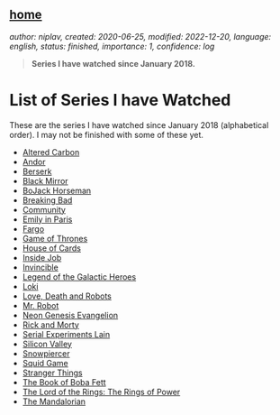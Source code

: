 [home](./index.md)
-------------------

*author: niplav, created: 2020-06-25, modified: 2022-12-20, language: english, status: finished, importance: 1, confidence: log*

> __Series I have watched since January 2018.__

List of Series I have Watched
==============================

These are the series I have watched since January 2018 (alphabetical
order). I may not be finished with some of these yet.

* [Altered Carbon](https://www.imdb.com/title/tt2261227/)
* [Andor]()
* [Berserk](https://www.imdb.com/title/tt0318871/)
* [Black Mirror](https://www.imdb.com/title/tt2085059/)
* [BoJack Horseman](https://www.imdb.com/title/tt3398228/)
* [Breaking Bad](https://www.imdb.com/title/tt0903747/)
* [Community](https://www.imdb.com/title/tt1439629)
* [Emily in Paris]()
* [Fargo](https://www.imdb.com/title/tt2802850/)
* [Game of Thrones](https://www.imdb.com/title/tt0944947/)
* [House of Cards](https://www.imdb.com/title/tt1856010/)
* [Inside Job](https://www.imdb.com/title/tt10231312/)
* [Invincible](https://www.imdb.com/title/tt6741278/?ref_=nv_sr_srsg_0)
* [Legend of the Galactic Heroes](https://www.imdb.com/title/tt0096633/)
* [Loki](https://www.imdb.com/title/tt9140554/)
* [Love, Death and Robots](https://www.imdb.com/title/tt9561862/)
* [Mr. Robot](https://www.imdb.com/title/tt4158110/)
* [Neon Genesis Evangelion](https://www.imdb.com/title/tt0112159/)
* [Rick and Morty](https://www.imdb.com/title/tt2861424/)
* [Serial Experiments Lain]()
* [Silicon Valley](https://www.imdb.com/title/tt2575988/)
* [Snowpiercer](https://www.imdb.com/title/tt6156584/)
* [Squid Game](https://www.imdb.com/title/tt10919420/)
* [Stranger Things](https://www.imdb.com/title/tt4574334/)
* [The Book of Boba Fett]()<!--TODO-->
* [The Lord of the Rings: The Rings of Power](https://www.imdb.com/title/tt7631058/)
* [The Mandalorian](https://www.imdb.com/title/tt8111088/)
